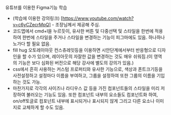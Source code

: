 유튜브를 이용한 Figma기능 학습

- (학습에 이용한 강의링크) [https://www.youtube.com/watch?v=c6yCZecrMpQ] - 조장님께서 제공해 주심.
- 코드앱에서 cmd+l을 누르듯이, 유사한 버튼 및 다중선택 및 스타일을 한번에 적용하여 한번에 스타일을 주거나 스타일을 변경하는 기능이 피그마에도 있음. 하나하나 노가다 할 필요 없음.
- fill hug 오토레이아웃 컨스츄레잇등을 이용하면 시안단계에서부터 반응형으로 디자인을 할 수가 있으며, 레이아웃의 자잘한 값을 변경하는 것도 매우 쉬워짐.(이 영역의 기능은 보다 심화된 버전으로 해당 강사에 별도의 강의가 있음.)
- css에서 흔히 사용하는 커스텀 프로퍼티와 유사한 기능으로, 색상과 폰트크기등을 사전설정하고 설정마다 이름을 부여하고, 그룹을 설정하여 또한 그룹의 이름을 기입하는 것도 가능.
- 마찬가지로 각각의 사이즈나 라디우스 값 등을 가진 컴포넌트들의 스타일을 미리 저장하여 불러오는 기능도 있음. 또한 컴포넌트 내부의 요소들도 컴포넌트화 하여, on/off토글로 컴포넌트 내부에 표시되거나 표시되지 않게 그리고 다른 요소나 이미지로 교체하게 할 수도 있음.
